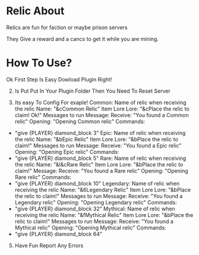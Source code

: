 # Relic About
Reilcs are fun for faction or maybe prison servers

They Give a reward and a cancs to get it while you are mining.
# How To Use?
Ok First Step Is Easy Dowload Plugin Right!

2) Is Put Put In Your Plugin Folder Then You Need To Reset Server

3) Its easy To Config For exaple!
Common:
  Name of relic when receiving the relic
  Name: "&cCommon Relic"
  Item Lore
  Lore: "&cPlace the relic to claim! Ok!"
  Messages to run
  Message:
    Receive: "You found a Common relic"
    Opening: "Opening Common relic"
  Commands:
  - "give {PLAYER} diamond_block 3"
Epic:
  Name of relic when receiving the relic
  Name: "&bEpic Relic"
  Item Lore
  Lore: "&bPlace the relic to claim!"
  Messages to run
  Message:
    Receive: "You found a Epic relic"
    Opening: "Opening Epic relic"
  Commands:
  - "give {PLAYER} diamond_block 5"
Rare:
  Name of relic when receiving the relic
  Name: "&l&cRare Relic"
  Item Lore
  Lore: "&bPlace the relic to claim!"
  Message:
    Receive: "You found a Rare relic"
    Opening: "Opening Rare relic"
  Commands:
  - "give {PLAYER} diamond_block 10"
Legendary:
  Name of relic when receiving the relic
  Name: "&6Legendary Relic"
  Item Lore
  Lore: "&bPlace the relic to claim!"
  Messages to run
  Message:
    Receive: "You found a Legendary relic"
    Opening: "Opening Legendary relic"
  Commands:
  - "give {PLAYER} diamond_block 32"
Mythical:
  Name of relic when receiving the relic
  Name: "&fMythical Relic"
  Item Lore
  Lore: "&bPlace the relic to claim!"
  Messages to run
  Message:
    Receive: "You found a Mythical relic"
    Opening: "Opening Mythical relic"
  Commands:
  - "give {PLAYER} diamond_block 64"


5) Have Fun Report Any Errors
